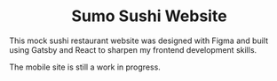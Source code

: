 <h1 align="center">
  Sumo Sushi Website
</h1>
<p>This mock sushi restaurant website was designed with Figma and built using Gatsby and React to sharpen my frontend development skills.</p> 
<p>The mobile site is still a work in progress.</p>
